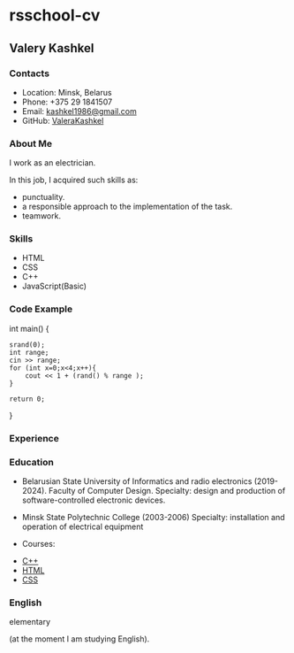 # rsschool-cv
## Valery Kashkel

### Contacts
- Location: Minsk, Belarus
- Phone: +375 29 1841507
- Email: kashkel1986@gmail.com
- GitHub: [ValeraKashkel](https://github.com/ValeraKashkel)

### About Me
I work as an electrician.

In this job, I acquired such skills as:
- punctuality.
- a responsible approach to the implementation of the task.
- teamwork.

### Skills
- HTML
- CSS
- C++
- JavaScript(Basic)

### Code Example


int main() {

    srand(0);
    int range;
    cin >> range;
    for (int x=0;x<4;x++){
        cout << 1 + (rand() % range );
    }
    
    return 0;
}

### Experience

### Education

* Belarusian State University of Informatics
and radio electronics (2019-2024).
Faculty of Computer Design.
Specialty: design and production of software-controlled electronic devices.

* Minsk State Polytechnic College
(2003-2006)
Specialty: installation and operation of electrical equipment

* Courses:
+ [ C++ ](https://www.sololearn.com/certificates/course/en/20637767/1051/landscape/png)
+ [HTML](https://www.sololearn.com/Certificate/1014-20637767/pdf/)
+ [CSS](https://www.sololearn.com/Certificate/1023-20637767/pdf/)

### English
elementary

 (at the moment I am studying English).